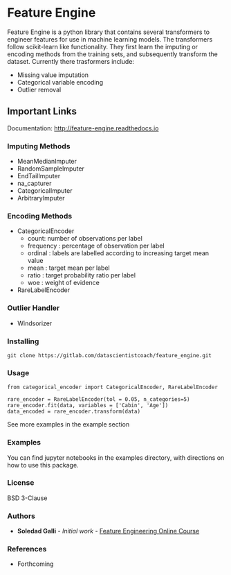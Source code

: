 # Feature Engine

Feature Engine is a python library that contains several transformers to engineer features for use in machine learning models.
The transformers follow scikit-learn like functionality. They first learn the imputing or encoding methods from the training sets, and subsequently transform the dataset.
Currently there trasformers include:

* Missing value imputation
* Categorical variable encoding
* Outlier removal

## Important Links

Documentation: http://feature-engine.readthedocs.io

### Imputing Methods

* MeanMedianImputer
* RandomSampleImputer
* EndTailImputer
* na_capturer
* CategoricalImputer
* ArbitraryImputer

### Encoding Methods
* CategoricalEncoder
	* count: number of observations per label 
	* frequency : percentage of observation per label
	* ordinal : labels are labelled according to increasing target mean value
	* mean : target mean per label
	* ratio : target probability ratio per label
	* woe : weight of evidence
* RareLabelEncoder

### Outlier Handler
* Windsorizer

### Installing

```
git clone https://gitlab.com/datascientistcoach/feature_engine.git
```

### Usage

```
from categorical_encoder import CategoricalEncoder, RareLabelEncoder

rare_encoder = RareLabelEncoder(tol = 0.05, n_categories=5)
rare_encoder.fit(data, variables = ['Cabin', 'Age'])
data_encoded = rare_encoder.transform(data)
```

See more examples in the example section

### Examples

You can find jupyter notebooks in the examples directory, with directions on how to use this package.

### License

BSD 3-Clause

### Authors

* **Soledad Galli** - *Initial work* - [Feature Engineering Online Course](https://www.udemy.com/feature-engineering-for-machine-learning)


### References

* Forthcoming